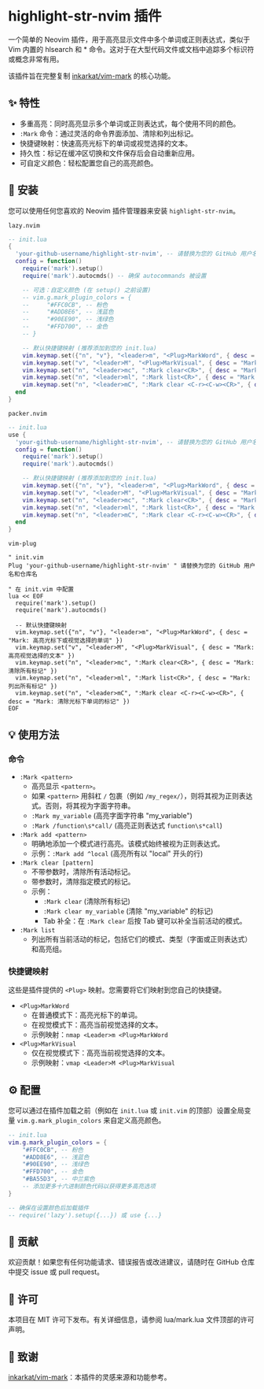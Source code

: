 # highlight-str-nvim 插件

一个简单的 Neovim 插件，用于高亮显示文件中多个单词或正则表达式，类似于 Vim 内置的 hlsearch 和 * 命令。这对于在大型代码文件或文档中追踪多个标识符或概念非常有用。

该插件旨在完整复制 [inkarkat/vim-mark](https://github.com/inkarkat/vim-mark) 的核心功能。

## ✨ 特性

- 多重高亮：同时高亮显示多个单词或正则表达式，每个使用不同的颜色。
- `:Mark` 命令：通过灵活的命令界面添加、清除和列出标记。
- 快捷键映射：快速高亮光标下的单词或视觉选择的文本。
- 持久性：标记在缓冲区切换和文件保存后会自动重新应用。
- 可自定义颜色：轻松配置您自己的高亮颜色。

## 🚀 安装

您可以使用任何您喜欢的 Neovim 插件管理器来安装 `highlight-str-nvim`。

`lazy.nvim`

```lua
-- init.lua
{
  'your-github-username/highlight-str-nvim', -- 请替换为您的 GitHub 用户名和仓库名
  config = function()
    require('mark').setup()
    require('mark').autocmds() -- 确保 autocommands 被设置

    -- 可选：自定义颜色 (在 setup() 之前设置)
    -- vim.g.mark_plugin_colors = {
    --     "#FFC0CB", -- 粉色
    --     "#ADD8E6", -- 浅蓝色
    --     "#90EE90", -- 浅绿色
    --     "#FFD700", -- 金色
    -- }

    -- 默认快捷键映射 (推荐添加到您的 init.lua)
    vim.keymap.set({"n", "v"}, "<leader>m", "<Plug>MarkWord", { desc = "Mark: 高亮光标下或视觉选择的单词" })
    vim.keymap.set("v", "<leader>M", "<Plug>MarkVisual", { desc = "Mark: 高亮视觉选择的文本" })
    vim.keymap.set("n", "<leader>mc", ":Mark clear<CR>", { desc = "Mark: 清除所有标记" })
    vim.keymap.set("n", "<leader>ml", ":Mark list<CR>", { desc = "Mark: 列出所有标记" })
    vim.keymap.set("n", "<leader>mC", ":Mark clear <C-r><C-w><CR>", { desc = "Mark: 清除光标下单词的标记" })
  end
}
```

`packer.nvim`

```lua
-- init.lua
use {
  'your-github-username/highlight-str-nvim', -- 请替换为您的 GitHub 用户名和仓库名
  config = function()
    require('mark').setup()
    require('mark').autocmds()

    -- 默认快捷键映射 (推荐添加到您的 init.lua)
    vim.keymap.set({"n", "v"}, "<leader>m", "<Plug>MarkWord", { desc = "Mark: 高亮光标下或视觉选择的单词" })
    vim.keymap.set("v", "<leader>M", "<Plug>MarkVisual", { desc = "Mark: 高亮视觉选择的文本" })
    vim.keymap.set("n", "<leader>mc", ":Mark clear<CR>", { desc = "Mark: 清除所有标记" })
    vim.keymap.set("n", "<leader>ml", ":Mark list<CR>", { desc = "Mark: 列出所有标记" })
    vim.keymap.set("n", "<leader>mC", ":Mark clear <C-r><C-w><CR>", { desc = "Mark: 清除光标下单词的标记" })
  end
}
```

`vim-plug`

```
" init.vim
Plug 'your-github-username/highlight-str-nvim' " 请替换为您的 GitHub 用户名和仓库名

" 在 init.vim 中配置
lua << EOF
  require('mark').setup()
  require('mark').autocmds()

  -- 默认快捷键映射
  vim.keymap.set({"n", "v"}, "<leader>m", "<Plug>MarkWord", { desc = "Mark: 高亮光标下或视觉选择的单词" })
  vim.keymap.set("v", "<leader>M", "<Plug>MarkVisual", { desc = "Mark: 高亮视觉选择的文本" })
  vim.keymap.set("n", "<leader>mc", ":Mark clear<CR>", { desc = "Mark: 清除所有标记" })
  vim.keymap.set("n", "<leader>ml", ":Mark list<CR>", { desc = "Mark: 列出所有标记" })
  vim.keymap.set("n", "<leader>mC", ":Mark clear <C-r><C-w><CR>", { desc = "Mark: 清除光标下单词的标记" })
EOF
```

## 💡 使用方法

### 命令

- `:Mark <pattern>`
  - 高亮显示 `<pattern>`。
  - 如果 `<pattern>` 用斜杠 `/` 包裹（例如 `/my_regex/`），则将其视为正则表达式。否则，将其视为字面字符串。
  - `:Mark my_variable` (高亮字面字符串 "my_variable")
  - `:Mark /function\s*call/` (高亮正则表达式 `function\s*call`)
- `:Mark add <pattern>`
  - 明确地添加一个模式进行高亮。该模式始终被视为正则表达式。
  - 示例：`:Mark add ^local` (高亮所有以 "local" 开头的行)
- `:Mark clear [pattern]`
  - 不带参数时，清除所有活动标记。
  - 带参数时，清除指定模式的标记。
  - 示例：
    - `:Mark clear` (清除所有标记)
    - `:Mark clear my_variable` (清除 "my_variable" 的标记)
    - Tab 补全：在 `:Mark clear` 后按 Tab 键可以补全当前活动的模式。
- `:Mark list`
  - 列出所有当前活动的标记，包括它们的模式、类型（字面或正则表达式）和高亮组。

### 快捷键映射

这些是插件提供的 `<Plug>` 映射。您需要将它们映射到您自己的快捷键。

- `<Plug>MarkWord`
  - 在普通模式下：高亮光标下的单词。
  - 在视觉模式下：高亮当前视觉选择的文本。
  - 示例映射：`nmap <Leader>m <Plug>MarkWord`
- `<Plug>MarkVisual`
  - 仅在视觉模式下：高亮当前视觉选择的文本。
  - 示例映射：`vmap <Leader>M <Plug>MarkVisual`

## ⚙️ 配置

您可以通过在插件加载之前（例如在 `init.lua` 或 `init.vim` 的顶部）设置全局变量 `vim.g.mark_plugin_colors` 来自定义高亮颜色。

```lua
-- init.lua
vim.g.mark_plugin_colors = {
    "#FFC0CB", -- 粉色
    "#ADD8E6", -- 浅蓝色
    "#90EE90", -- 浅绿色
    "#FFD700", -- 金色
    "#BA55D3", -- 中兰紫色
    -- 添加更多十六进制颜色代码以获得更多高亮选项
}

-- 确保在设置颜色后加载插件
-- require('lazy').setup({...}) 或 use {...}
```

## 🤝 贡献

欢迎贡献！如果您有任何功能请求、错误报告或改进建议，请随时在 GitHub 仓库中提交 issue 或 pull request。

## 📜 许可

本项目在 MIT 许可下发布。有关详细信息，请参阅 lua/mark.lua 文件顶部的许可声明。

## 🙏 致谢

[inkarkat/vim-mark](https://github.com/inkarkat/vim-mark)：本插件的灵感来源和功能参考。
